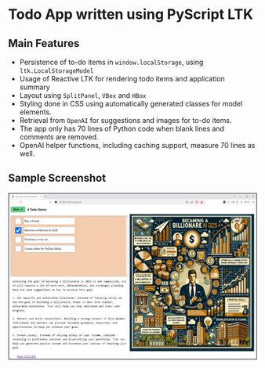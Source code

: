 # Todo App written using PyScript LTK

## Main Features

- Persistence of to-do items in `window.localStorage`, using `ltk.LocalStorageModel`
- Usage of Reactive LTK for rendering todo items and application summary
- Layout using `SplitPanel`, `VBox` and `HBox`
- Styling done in CSS using automatically generated classes for model elements.
- Retrieval from `OpenAI` for suggestions and images for to-do items.
- The app only has 70 lines of Python code when blank lines and comments are removed.
- OpenAI helper functions, including caching support, measure 70 lines as well.

## Sample Screenshot

<img src="assets/screenshot.png" style="border: 2px solid grey;">
